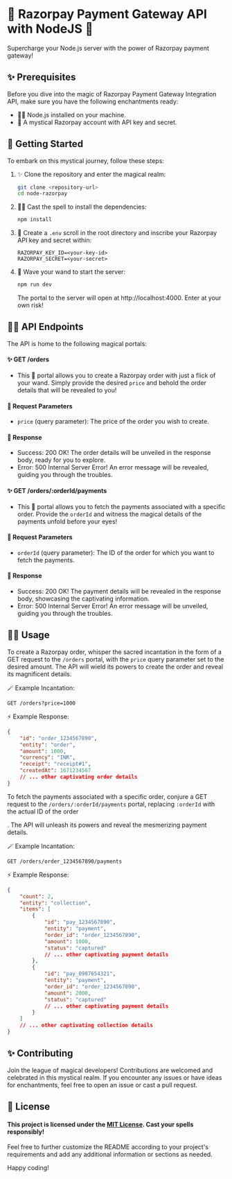 # 🌟 Razorpay Payment Gateway API with NodeJS 🌟

Supercharge your Node.js server with the power of Razorpay payment gateway!

## ✨ Prerequisites

Before you dive into the magic of Razorpay Payment Gateway Integration API, make sure you have the following enchantments ready:

- 🧙‍♂️ Node.js installed on your machine.
- 🧪 A mystical Razorpay account with API key and secret.

## 🚀 Getting Started

To embark on this mystical journey, follow these steps:

1. ✨ Clone the repository and enter the magical realm:

   ```bash
   git clone <repository-url>
   cd node-razorpay
   ```

2. 🧙‍♂️ Cast the spell to install the dependencies:

   ```bash
   npm install
   ```

3. 📜 Create a `.env` scroll in the root directory and inscribe your Razorpay API key and secret within:

   ```plaintext
   RAZORPAY_KEY_ID=<your-key-id>
   RAZORPAY_SECRET=<your-secret>
   ```

4. 🎩 Wave your wand to start the server:

   ```bash
   npm run dev
   ```

   The portal to the server will open at http://localhost:4000. Enter at your own risk!

## 🧙‍♂️ API Endpoints

The API is home to the following magical portals:

#### ✨ GET /orders

- This 🔮 portal allows you to create a Razorpay order with just a flick of your wand. Simply provide the desired `price` and behold the order details that will be revealed to you!

#### 🎁 Request Parameters

- `price` (query parameter): The price of the order you wish to create.

#### 🔮 Response

- Success: 200 OK! The order details will be unveiled in the response body, ready for you to explore.
- Error: 500 Internal Server Error! An error message will be revealed, guiding you through the troubles.

#### ✨ GET /orders/:orderId/payments

- This 🌟 portal allows you to fetch the payments associated with a specific order. Provide the `orderId` and witness the magical details of the payments unfold before your eyes!

#### 🎁 Request Parameters

- `orderId` (query parameter): The ID of the order for which you want to fetch the payments.

#### 🔮 Response

- Success: 200 OK! The payment details will be revealed in the response body, showcasing the captivating information.
- Error: 500 Internal Server Error! An error message will be unveiled, guiding you through the troubles.

## 🧙‍♂️ Usage

To create a Razorpay order, whisper the sacred incantation in the form of a GET request to the `/orders` portal, with the `price` query parameter set to the desired amount. The API will wield its powers to create the order and reveal its magnificent details.

🪄 Example Incantation:

```http
GET /orders?price=1000
```

⚡️ Example Response:

```json
{
	"id": "order_1234567890",
	"entity": "order",
	"amount": 1000,
	"currency": "INR",
	"receipt": "receipt#1",
	"createdAt": 1671234567
	// ... other captivating order details
}
```

To fetch the payments associated with a specific order, conjure a GET request to the `/orders/:orderId/payments` portal, replacing `:orderId` with the actual ID of the order

. The API will unleash its powers and reveal the mesmerizing payment details.

🪄 Example Incantation:

```http
GET /orders/order_1234567890/payments
```

⚡️ Example Response:

```json
{
	"count": 2,
	"entity": "collection",
	"items": [
		{
			"id": "pay_1234567890",
			"entity": "payment",
			"order_id": "order_1234567890",
			"amount": 1000,
			"status": "captured"
			// ... other captivating payment details
		},
		{
			"id": "pay_0987654321",
			"entity": "payment",
			"order_id": "order_1234567890",
			"amount": 2000,
			"status": "captured"
			// ... other captivating payment details
		}
	]
	// ... other captivating collection details
}
```

## ✨ Contributing

Join the league of magical developers! Contributions are welcomed and celebrated in this mystical realm. If you encounter any issues or have ideas for enchantments, feel free to open an issue or cast a pull request.

## 📜 License

#### This project is licensed under the [MIT License](LICENSE). Cast your spells responsibly!

Feel free to further customize the README according to your project's requirements and add any additional information or sections as needed.

Happy coding!
